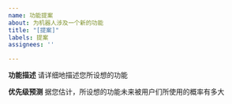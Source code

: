 ```yaml
---
name: 功能提案
about: 为机器人涉及一个新的功能
title: "[提案]"
labels: 提案
assignees: ''

---
```


**功能描述**
请详细地描述您所设想的功能

**优先级预测**
据您估计，所设想的功能未来被用户们所使用的概率有多大
